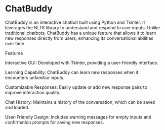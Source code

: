 # ChatBuddy
ChatBuddy is an interactive chatbot built using Python and Tkinter. It leverages the NLTK library to understand and respond to user inputs. Unlike traditional chatbots, ChatBuddy has a unique feature that allows it to learn new responses directly from users, enhancing its conversational abilities over time.

Features

Interactive GUI: Developed with Tkinter, providing a user-friendly interface. 

Learning Capability: ChatBuddy can learn new responses when it encounters unfamiliar inputs.

Customizable Responses: Easily update or add new response pairs to improve interaction quality.

Chat History: Maintains a history of the conversation, which can be saved and loaded.

User-Friendly Design: Includes warning messages for empty inputs and confirmation prompts for saving new responses.
